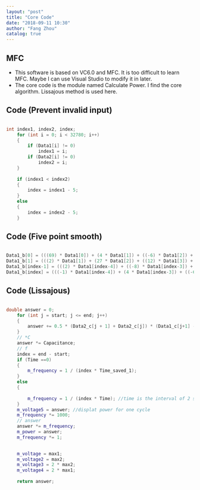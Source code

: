 ```yaml
---
layout: "post"
title: "Core Code"
date: "2018-09-11 10:30"
author: "Fang Zhou"
catalog: true
---
```

## MFC
- This software is based on VC6.0 and MFC. It is too difficult to learn MFC. Maybe I can use Visual Studio to modify it in later.
- The core code is the module named Calculate Power. I find the core algorithm. Lissajous method is used here.
  
## Code (Prevent invalid input)
``` c++

int index1, index2, index;
	for (int i = 0; i < 32780; i++)
	{
		if (Data1[i] != 0) 
			index1 = i;   
		if (Data2[i] != 0) 
			index2 = i;
	}
	
	if (index1 < index2)
	{
		index = index1 - 5;
	}
	else
	{
		index = index2 - 5;
	}

```

## Code (Five point smooth)
``` c++

Data1_b[0] = (((69) * Data1[0]) + (4 * Data1[1]) + ((-6) * Data1[2]) + (4 * Data1[3]) + ((-1)* Data1[4])) / 70;
Data1_b[1] = (((2) * Data1[1]) + (27 * Data1[2]) + ((12) * Data1[3]) + ((-8) * Data1[4]) +((2) * Data1[5])) / 35;
Data1_b[index-1] = (((2) * Data1[index-4]) + ((-8) * Data1[index-3]) + ((12) * Data1[index-2]) + ((27) * Data1[index-1]) + (1 * Data1[index])) / 35;
Data1_b[index] = (((-1) * Data1[index-4]) + (4 * Data1[index-3]) + ((-6) * Data1[index-2]) + ((4) * Data1[index-1]) + ((69) * Data1[index])) / 70;

```

## Code (Lissajous)
``` c++

double answer = 0;
	for (int j = start; j <= end; j++)
	{
		answer += 0.5 * (Data2_c[j + 1] + Data2_c[j]) * (Data1_c[j+1] - Data1_c[j]);
	}
	// *C
	answer *= Capacitance;
	// f
	index = end - start;
	if (Time ==0)
	{
		m_frequency = 1 / (index * Time_saved_1);
	}
	else
	{
		
		m_frequency = 1 / (index * Time); //time is the interval of 2 sampling point, multiply a number of sampling point
	}
	m_voltage5 = answer; //displat power for one cycle
	m_frequency *= 1000;
	// answer
	answer *= m_frequency;
	m_power = answer;
	m_frequency *= 1;

	
	m_voltage = max1;
	m_voltage2 = max2; 
	m_voltage3 = 2 * max2; 
	m_voltage4 = 2 * max1;
	
	return answer;

```